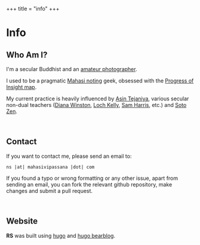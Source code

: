 +++
title = "info"
+++

# Info

## Who Am I?

I'm a secular Buddhist and an [amateur photographer](https://vlzetko.com).

I used to be a pragmatic [Mahasi noting](https://mahasivipassana.com) geek, obsessed with the [Progress of Insight map](https://mahasivipassana.com/the-progress-of-insight-map/). 

My current practice is heavily influenced by [Asin Tejaniya](https://ashintejaniya.org/), various secular non-dual teachers ([Diana Winston](https://dianawinston.com), [Loch Kelly](https://lochkelly.org), [Sam Harris](https://samharris.org), etc.) and [Soto Zen](https://www.sotozen.com/eng).

&nbsp;
## Contact

If you want to contact me, please send an email to: 

``ns |at| mahasivipassana |dot| com`` 


If you found a typo or wrong formatting or any other issue, apart from sending an email, you can fork the relevant github repository, make changes and submit a pull request.

&nbsp;
## Website

**RS** was built using [hugo](https://gohugo.io/) and  [hugo bearblog](https://github.com/janraasch/hugo-bearblog).
